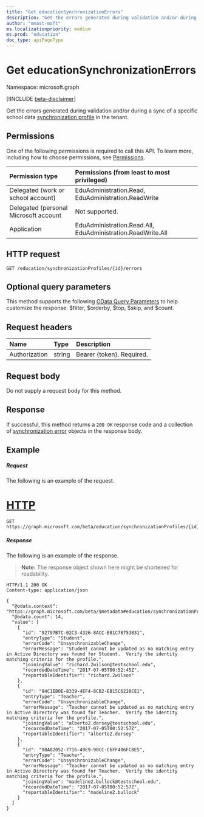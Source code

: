 ```yaml
---
title: "Get educationSynchronizationErrors"
description: "Get the errors generated during validation and/or during a sync of a specific school data synchronization profile in the tenant. "
author: "mmast-msft"
ms.localizationpriority: medium
ms.prod: "education"
doc_type: apiPageType
---
```


# Get educationSynchronizationErrors

Namespace: microsoft.graph

[!INCLUDE [beta-disclaimer](../../includes/beta-disclaimer.md)]

Get the errors generated during validation and/or during a sync of a specific school data [synchronization profile](../resources/educationsynchronizationprofile.md) in the tenant.

## Permissions

One of the following permissions is required to call this API. To learn more, including how to choose permissions, see [Permissions](/graph/permissions-reference).

| Permission type                       | Permissions (from least to most privileged)                 |
| :------------------------------------ | :---------------------------------------------------------- |
| Delegated (work or school account)    | EduAdministration.Read, EduAdministration.ReadWrite         |
| Delegated (personal Microsoft account | Not supported.                                              |
| Application                           | EduAdministration.Read.All, EduAdministration.ReadWrite.All |

## HTTP request

<!-- { "blockType": "ignored" } -->

```http
GET /education/synchronizationProfiles/{id}/errors
```

## Optional query parameters

This method supports the following [OData Query Parameters](/graph/query-parameters) to help customize the response: $filter, $orderby, $top, $skip, and \$count.

## Request headers

| Name          | Type   | Description               |
| :------------ | :----- | :------------------------ |
| Authorization | string | Bearer {token}. Required. |

## Request body

Do not supply a request body for this method.

## Response

If successful, this method returns a `200 OK` response code and a collection of [synchronization error](../resources/educationsynchronizationerror.md) objects in the response body.

## Example

##### Request

The following is an example of the request.

# [HTTP](#tab/http)

<!-- {
  "blockType": "request",
  "name": "get_educationSynchronizationProfile_error"
}-->
```msgraph-interactive
GET https://graph.microsoft.com/beta/education/synchronizationProfiles/{id}/errors
```

##### Response

The following is an example of the response.

> **Note:** The response object shown here might be shortened for readability.

<!-- {
  "blockType": "response",
  "@odata.type": "microsoft.graph.educationSynchronizationError",
  "isCollection": true
} -->
```http
HTTP/1.1 200 OK
Content-type: application/json

{
  "@odata.context": "https://graph.microsoft.com/beta/$metadata#education/synchronizationProfiles/{id}/errors",
  "@odata.count": 14,
  "value": [
    {
      "id": "92797B7C-02C3-4326-8ACC-E81C78753831",
      "entryType": "Student",
      "errorCode": "UnsynchronizableChange",
      "errorMessage": "Student cannot be updated as no matching entry in Active Directory was found for Student.  Verify the identity matching criteria for the profile.",
      "joiningValue": "richard.2wilson@testschool.edu",
      "recordedDateTime": "2017-07-05T00:52:45Z",
      "reportableIdentifier": "richard.2wilson"
    },
    {
      "id": "94C1EB0E-8339-4EF4-8CB2-EB15C6228CE1",
      "entryType": "Teacher",
      "errorCode": "UnsynchronizableChange",
      "errorMessage": "Teacher cannot be updated as no matching entry in Active Directory was found for Teacher.  Verify the identity matching criteria for the profile.",
      "joiningValue": "alberto2.dorsey@testschool.edu",
      "recordedDateTime": "2017-07-05T00:52:57Z",
      "reportableIdentifier": "alberto2.dorsey"
    },
    {
      "id": "98A82052-7716-49E9-90CC-C6FF406FC8E5",
      "entryType": "Teacher",
      "errorCode": "UnsynchronizableChange",
      "errorMessage": "Teacher cannot be updated as no matching entry in Active Directory was found for Teacher.  Verify the identity matching criteria for the profile.",
      "joiningValue": "madeline2.bullock@testschool.edu",
      "recordedDateTime": "2017-07-05T00:52:57Z",
      "reportableIdentifier": "madeline2.bullock"
    }
  ]
}
```

<!-- uuid: 8fcb5dbc-d5aa-4681-8e31-b001d5168d79
2015-10-25 14:57:30 UTC -->
<!-- {
  "type": "#page.annotation",
  "description": "Example",
  "keywords": "",
  "section": "documentation",
  "tocPath": "",
  "suppressions": [
  ]
}-->
